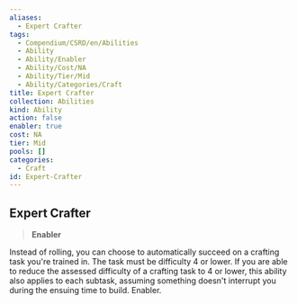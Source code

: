 ```yaml
---
aliases:
  - Expert Crafter
tags:
  - Compendium/CSRD/en/Abilities
  - Ability
  - Ability/Enabler
  - Ability/Cost/NA
  - Ability/Tier/Mid
  - Ability/Categories/Craft
title: Expert Crafter
collection: Abilities
kind: Ability
action: false
enabler: true
cost: NA
tier: Mid
pools: []
categories:
  - Craft
id: Expert-Crafter
---
```

## Expert Crafter    
>**Enabler**  
    
Instead of rolling, you can choose to automatically succeed on a crafting task you're trained in. The task must be difficulty 4 or lower. If you are able to reduce the assessed difficulty of a crafting task to 4 or lower, this ability also applies to each subtask, assuming something doesn't interrupt you during the ensuing time to build. Enabler.
